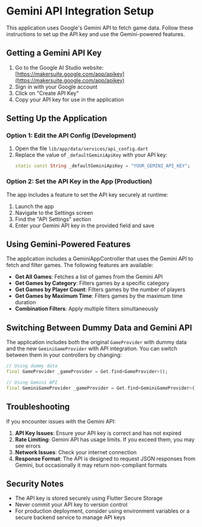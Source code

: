 # Gemini API Integration Setup

This application uses Google's Gemini API to fetch game data. Follow these instructions to set up the API key and use the Gemini-powered features.

## Getting a Gemini API Key

1. Go to the Google AI Studio website: [https://makersuite.google.com/app/apikey](https://makersuite.google.com/app/apikey)
2. Sign in with your Google account
3. Click on "Create API Key"
4. Copy your API key for use in the application

## Setting Up the Application

### Option 1: Edit the API Config (Development)

1. Open the file `lib/app/data/services/api_config.dart`
2. Replace the value of `_defaultGeminiApiKey` with your API key:
   ```dart
   static const String _defaultGeminiApiKey = "YOUR_GEMINI_API_KEY";
   ```

### Option 2: Set the API Key in the App (Production)

The app includes a feature to set the API key securely at runtime:

1. Launch the app
2. Navigate to the Settings screen
3. Find the "API Settings" section
4. Enter your Gemini API key in the provided field and save

## Using Gemini-Powered Features

The application includes a GeminiAppController that uses the Gemini API to fetch and filter games. The following features are available:

- **Get All Games**: Fetches a list of games from the Gemini API
- **Get Games by Category**: Filters games by a specific category
- **Get Games by Player Count**: Filters games by the number of players
- **Get Games by Maximum Time**: Filters games by the maximum time duration
- **Combination Filters**: Apply multiple filters simultaneously

## Switching Between Dummy Data and Gemini API

The application includes both the original `GameProvider` with dummy data and the new `GeminiGameProvider` with API integration. You can switch between them in your controllers by changing:

```dart
// Using dummy data
final GameProvider _gameProvider = Get.find<GameProvider>();

// Using Gemini API
final GeminiGameProvider _gameProvider = Get.find<GeminiGameProvider>();
```

## Troubleshooting

If you encounter issues with the Gemini API:

1. **API Key Issues**: Ensure your API key is correct and has not expired
2. **Rate Limiting**: Gemini API has usage limits. If you exceed them, you may see errors
3. **Network Issues**: Check your internet connection
4. **Response Format**: The API is designed to request JSON responses from Gemini, but occasionally it may return non-compliant formats

## Security Notes

- The API key is stored securely using Flutter Secure Storage
- Never commit your API key to version control
- For production deployment, consider using environment variables or a secure backend service to manage API keys 